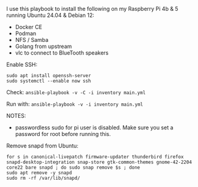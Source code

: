 
I use this playbook to install the following on my Raspberry Pi 4b & 5 running Ubuntu 24.04 & Debian 12:
 - Docker CE
 - Podman
 - NFS / Samba
 - Golang from upstream
 - vlc to connect to BlueTooth speakers

Enable SSH:

```
sudo apt install openssh-server
sudo systemctl --enable now ssh
```

Check:
`ansible-playbook -v -C -i inventory main.yml`

Run with:
`ansible-playbook -v -i inventory main.yml`

NOTES:
  - passwordless sudo for pi user is disabled. Make sure you set a password for root before running this.

Remove snapd from Ubuntu:

```
for s in canonical-livepatch firmware-updater thunderbird firefox snapd-desktop-integration snap-store gtk-common-themes gnome-42-2204 core22 bare snapd ; do sudo snap remove $s ; done
sudo apt remove -y snapd
sudo rm -rf /var/lib/snapd/
```
